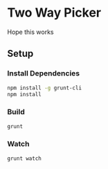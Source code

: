 # Two Way Picker

Hope this works

## Setup

### Install Dependencies

```bash
npm install -g grunt-cli
npm install
```

### Build

```bash
grunt
```

### Watch

```bash
grunt watch
```

